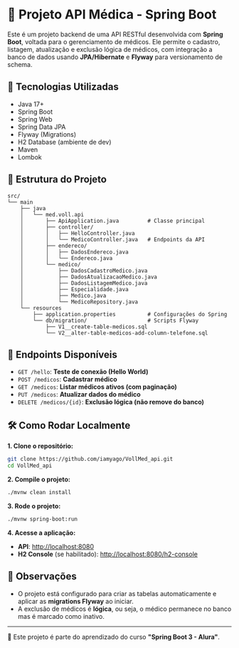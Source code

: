 
# 🏥 Projeto API Médica - Spring Boot

Este é um projeto backend de uma API RESTful desenvolvida com **Spring Boot**, voltada para o gerenciamento de médicos. Ele permite o cadastro, listagem, atualização e exclusão lógica de médicos, com integração a banco de dados usando **JPA/Hibernate** e **Flyway** para versionamento de schema.

## 🚀 Tecnologias Utilizadas

- Java 17+
- Spring Boot
- Spring Web
- Spring Data JPA
- Flyway (Migrations)
- H2 Database (ambiente de dev)
- Maven
- Lombok

## 📁 Estrutura do Projeto

```
src/
└── main
    ├── java
    │   └── med.voll.api
    │       ├── ApiApplication.java         # Classe principal
    │       ├── controller/
    │       │   ├── HelloController.java
    │       │   └── MedicoController.java   # Endpoints da API
    │       ├── endereco/
    │       │   ├── DadosEndereco.java
    │       │   └── Endereco.java
    │       └── medico/
    │           ├── DadosCadastroMedico.java
    │           ├── DadosAtualizacaoMedico.java
    │           ├── DadosListagemMedico.java
    │           ├── Especialidade.java
    │           ├── Medico.java
    │           └── MedicoRepository.java
    └── resources
        ├── application.properties          # Configurações do Spring
        └── db/migration/                   # Scripts Flyway
            ├── V1__create-table-medicos.sql
            └── V2__alter-table-medicos-add-column-telefone.sql
```

## 🧪 Endpoints Disponíveis

- `GET /hello`: **Teste de conexão (Hello World)**
- `POST /medicos`: **Cadastrar médico**
- `GET /medicos`: **Listar médicos ativos (com paginação)**
- `PUT /medicos`: **Atualizar dados do médico**
- `DELETE /medicos/{id}`: **Exclusão lógica (não remove do banco)**

## 🛠️ Como Rodar Localmente

**1. Clone o repositório:**

```bash
git clone https://github.com/iamyago/VollMed_api.git
cd VollMed_api
```

**2. Compile o projeto:**

```bash
./mvnw clean install
```

**3. Rode o projeto:**

```bash
./mvnw spring-boot:run
```

**4. Acesse a aplicação:**

- **API**: [http://localhost:8080](http://localhost:8080)  
- **H2 Console** (se habilitado): [http://localhost:8080/h2-console](http://localhost:8080/h2-console)

## 📝 Observações

- O projeto está configurado para criar as tabelas automaticamente e aplicar as **migrations Flyway** ao iniciar.
- A exclusão de médicos é **lógica**, ou seja, o médico permanece no banco mas é marcado como inativo.

---

📌 Este projeto é parte do aprendizado do curso **"Spring Boot 3 - Alura"**.
